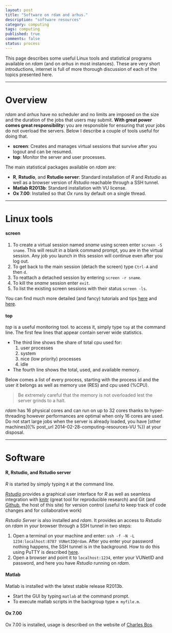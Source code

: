 ```yaml
---
layout: post
title: "Software on rdam and arhus."
description: "software resources"
category: computing
tags: computing 
published: true
comments: false
status: process
---
```


This page describes some useful Linux tools and statistical programs available on _rdam_ (and on _arhus_ in most instances). These are very short introductions, internet is full of more thorough discussion of each of the topics presented here.

---

# Overview


_rdam_ and _arhus_ have no scheduler and no limits are imposed on the size and the duration of the jobs that users may submit. **With great power comes great responsibility:** you are responsible for ensuring that your jobs do not overload the servers. Below I describe a couple of tools useful for doing that.


 * **screen**: Creates and manages virtual sessions that survive after you logout and can be resumed.
 * **top**: Monitor the server and user processes. 
 

The main statistical packages available on _rdam_ are:
 
 * **R**, **Rstudio**, and **Rstudio server**: Standard installation of *R* and *Rstudio* as well as a browser version of *Rstudio* reachable through a SSH tunnel. 
 * **Matlab R2013b**: Standard installation with VU license.
 * **Ox 7.00**: Installed so that *Ox* runs by default on a single thread.

---

# Linux tools

#### screen 

 1. To create a virtual session named *sname* using screen enter `screen -S sname`. This will result in a blank command prompt, you are in the virtual session. Any job you launch in this session will continue even after you log out. 
 2. To get back to the main session (detach the screen) type `Ctrl-A` and then `d`. 
 1. To reattach a detached session by entering `screen -r sname`. 
 4. To kill the *sname* session enter `exit`. 
 5. To list the existing screen sessions with their status `screen -ls`.
 
 You can find much more detailed (and fancy) tutorials and tips [here](http://www.tecmint.com/screen-command-examples-to-manage-linux-terminals/) and [here](http://www.rackaid.com/blog/linux-screen-tutorial-and-how-to/).
 
#### top 

_top_ is a useful monitoring tool. to access it, simply type `top` at the command line. The first few lines that appear contain server wide statistics.

 * The third line shows the share of total cpu used for:
   1. user processes
   2. system
   3. nice (low priority) processes
   4. idle
 * The fourth line shows the total, used, and available memory. 

Below comes a list of every process, starting with the process id and the user it belongs as well as memory use (RES) and cpu used (%CPU).    

 > Be extremely careful that the memory is not overloaded lest the server grinds to a halt.

_rdam_ has 16 physical cores and can run on up to 32 cores thanks to hyper-threading however performances are optimal when only 16 cores are used. Do not start large jobs when the server is already loaded, you have [other machines]({% post_url 2014-02-28-computing-resources-VU %}) at your disposal.
 
 
 ---
 
# Software
 
#### R, Rstudio, and Rstudio server

_R_ is started by simply typing `R` at the command line. 

[_Rstudio_](https://www.rstudio.com/) provides a graphical user interface for *R* as well as seamless integration with [knitr](http://yihui.name/knitr/) (great tool for reproducible research) and Git (and [Github](https://github.com/), the host of this site) for version control (useful to keep track of code changes and for collaborative work)

_Rstudio Server_ is also installed and _rdam_. It provides an access to _Rstudio_ on _rdam_ in your browser through a SSH tunnel in two steps:

 1. Open a terminal on your machine and enter: `ssh -f -N -L 1234:localhost:8787 VUNetID@rdam`. After you enter your password nothing happens, the SSH tunnel is in the background. How to do this using PuTTY is described [here](http://jimhester.com/post/rstudio-server-through-ssh-tunnel).
 2. Open a browser and point it to `localhost:1234`, enter your VUNetID and password, and here you have _Rstudio_ running on _rdam_.
 
 
#### Matlab

Matlab is installed with the latest stable release R2013b.

 * Start the GUI by typing `matlab` at the command prompt.
 * To execute matlab scripts in the backgroup type `m myfile.m`.

#### Ox 7.00

Ox 7.00 is installed, usage is described on the website of [Charles Bos](http://personal.vu.nl/c.s.bos/resources.html).
 
